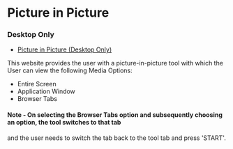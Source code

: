 # Picture in Picture

### Desktop Only

- [Picture in Picture (Desktop Only)](https://adityasingh2509.github.io/mini-projects/picture-in-picture/index.html)

This website provides the user with a picture-in-picture tool with which the User can view the following Media Options:

* Entire Screen
* Application Window
* Browser Tabs 

#### Note - On selecting the Browser Tabs option and subsequently choosing an option, the tool switches to that tab 
and the user needs to switch the tab back to the tool tab and press 'START'.